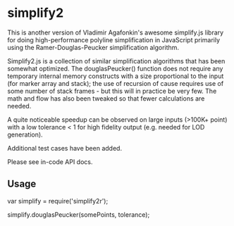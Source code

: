 simplify2
=========

This is another version of Vladimir Agafonkin's awesome simplify.js library for doing high-performance polyline
simplification in JavaScript primarily using the Ramer-Douglas-Peucker simplification algorithm.

Simplify2.js is a collection of similar simplification algorithms that has been somewhat optimized. The douglasPeucker() function does not require any temporary internal memory constructs with a size proportional to the input (for marker array and stack); the use of recursion of cause requires use of some number of stack frames - but this will in practice be very few. The math and flow has also been tweaked so that fewer calculations are needed.

A quite noticeable speedup can be observed on large inputs (>100K+ point) with a low tolerance < 1 for high fidelity
output (e.g. needed for LOD generation).

Additional test cases have been added.

Please see in-code API docs.

Usage
-----

 var simplify = require('simplify2r');
 
 simplify.douglasPeucker(somePoints, tolerance);
 
 
